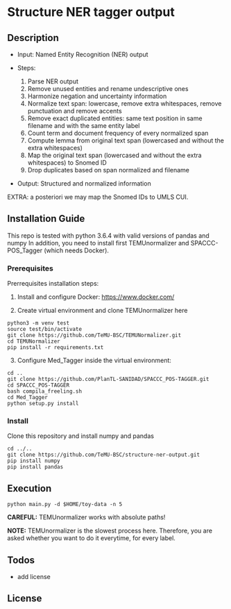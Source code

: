 # Structure NER tagger output

## Description

- Input: Named Entity Recognition (NER) output

- Steps: 
	1. Parse NER output
	2. Remove unused entities and rename undescriptive ones
	3. Harmonize negation and uncertainty information
	4. Normalize text span: lowercase, remove extra whitespaces, remove punctuation and remove accents
	5. Remove exact duplicated entities: same text position in same filename and with the same entity label
	6. Count term and document frequency of every normalized span
	7. Compute lemma from original text span (lowercased and without the extra whitespaces)
	8. Map the original text span (lowercased and without the extra whitespaces) to Snomed ID
	9. Drop duplicates based on span normalized and filename

- Output: Structured and normalized information

EXTRA: a posteriori we may map the Snomed IDs to UMLS CUI.

## Installation Guide

This repo is tested with python 3.6.4 with valid versions of pandas and numpy 
In addition, you need to install first TEMUnormalizer and SPACCC-POS_Tagger (which needs Docker). 

### Prerequisites

Prerrequisites installation steps: 

1. Install and configure Docker: https://www.docker.com/

2. Create virtual environment and clone TEMUnormalizer here

```
python3 -m venv test
source test/bin/activate
git clone https://github.com/TeMU-BSC/TEMUNormalizer.git
cd TEMUNormalizer
pip install -r requirements.txt
```

3. Configure Med_Tagger inside the virtual environment:

```
cd ..
git clone https://github.com/PlanTL-SANIDAD/SPACCC_POS-TAGGER.git
cd SPACCC_POS-TAGGER
bash compila_freeling.sh
cd Med_Tagger
python setup.py install
```


### Install
Clone this repository and install numpy and pandas

```
cd ../..
git clone https://github.com/TeMU-BSC/structure-ner-output.git
pip install numpy
pip install pandas
```

## Execution

```
python main.py -d $HOME/toy-data -n 5
```

**CAREFUL:** TEMUnormalizer works with absolute paths! 

**NOTE:** TEMUnormalizer is the slowest process here. Therefore, you are asked whether you want to do it everytime, for every label.

## Todos

  - add license


License
----



